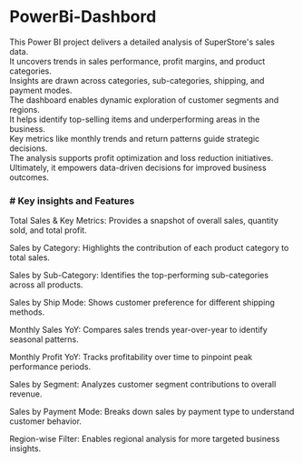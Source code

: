 # PowerBi-Dashbord
This Power BI project delivers a detailed analysis of SuperStore's sales data.  
It uncovers trends in sales performance, profit margins, and product categories.  
Insights are drawn across categories, sub-categories, shipping, and payment modes.  
The dashboard enables dynamic exploration of customer segments and regions.  
It helps identify top-selling items and underperforming areas in the business.  
Key metrics like monthly trends and return patterns guide strategic decisions.  
The analysis supports profit optimization and loss reduction initiatives.  
Ultimately, it empowers data-driven decisions for improved business outcomes.  


<h3> # Key insights and Features </h3>
Total Sales & Key Metrics: Provides a snapshot of overall sales, quantity sold, and total profit.

Sales by Category: Highlights the contribution of each product category to total sales.

Sales by Sub-Category: Identifies the top-performing sub-categories across all products.

Sales by Ship Mode: Shows customer preference for different shipping methods.

Monthly Sales YoY: Compares sales trends year-over-year to identify seasonal patterns.

Monthly Profit YoY: Tracks profitability over time to pinpoint peak performance periods.

Sales by Segment: Analyzes customer segment contributions to overall revenue.

Sales by Payment Mode: Breaks down sales by payment type to understand customer behavior.

Region-wise Filter: Enables regional analysis for more targeted business insights.
